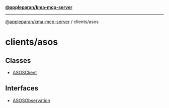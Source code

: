 [**@appleparan/kma-mcp-server**](../../README.md)

***

[@appleparan/kma-mcp-server](../../README.md) / clients/asos

# clients/asos

## Classes

- [ASOSClient](classes/ASOSClient.md)

## Interfaces

- [ASOSObservation](interfaces/ASOSObservation.md)
